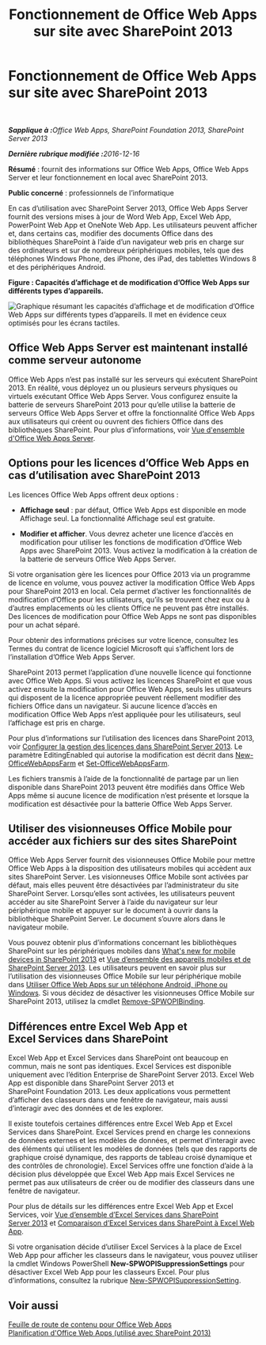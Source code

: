 ﻿---
title: Fonctionnement de Office Web Apps sur site avec SharePoint 2013
TOCTitle: Office Web Apps sur site avec SharePoint 2013
ms:assetid: 8480064e-14a4-4b46-ad6b-0c836b192af2
ms:mtpsurl: https://technet.microsoft.com/fr-fr/library/Ff431685(v=office.15)
ms:contentKeyID: 49645215
ms.date: 01/28/2018
mtps_version: v=office.15
ms.translationtype: HT
---

# Fonctionnement de Office Web Apps sur site avec SharePoint 2013

 

_<strong>Sapplique à :</strong>Office Web Apps, SharePoint Foundation 2013, SharePoint Server 2013_

_<strong>Dernière rubrique modifiée :</strong>2016-12-16_


**Résumé** : fournit des informations sur Office Web Apps, Office Web Apps Server et leur fonctionnement en local avec SharePoint 2013.

**Public concerné** : professionnels de l’informatique

En cas d’utilisation avec SharePoint Server 2013, Office Web Apps Server fournit des versions mises à jour de Word Web App, Excel Web App, PowerPoint Web App et OneNote Web App. Les utilisateurs peuvent afficher et, dans certains cas, modifier des documents Office dans des bibliothèques SharePoint à l’aide d’un navigateur web pris en charge sur des ordinateurs et sur de nombreux périphériques mobiles, tels que des téléphones Windows Phone, des iPhone, des iPad, des tablettes Windows 8 et des périphériques Android.


**Figure : Capacités d’affichage et de modification d’Office Web Apps sur différents types d’appareils.**

![Graphique résumant les capacités d’affichage et de modification d’Office Web Apps sur différents types d’appareils. Il met en évidence ceux optimisés pour les écrans tactiles.](images/Ff431685.8bf76669-f511-4e02-8ed3-d658e9e746f0(Office.15).gif "Graphique résumant les capacités d’affichage et de modification d’Office Web Apps sur différents types d’appareils. Il met en évidence ceux optimisés pour les écrans tactiles.")

## Office Web Apps Server est maintenant installé comme serveur autonome

Office Web Apps n’est pas installé sur les serveurs qui exécutent SharePoint 2013. En réalité, vous déployez un ou plusieurs serveurs physiques ou virtuels exécutant Office Web Apps Server. Vous configurez ensuite la batterie de serveurs SharePoint 2013 pour qu’elle utilise la batterie de serveurs Office Web Apps Server et offre la fonctionnalité Office Web Apps aux utilisateurs qui créent ou ouvrent des fichiers Office dans des bibliothèques SharePoint. Pour plus d’informations, voir [Vue d'ensemble d'Office Web Apps Server](office-web-apps-server-overview.md).

## Options pour les licences d’Office Web Apps en cas d’utilisation avec SharePoint 2013

Les licences Office Web Apps offrent deux options :

  - **Affichage seul** : par défaut, Office Web Apps est disponible en mode Affichage seul. La fonctionnalité Affichage seul est gratuite.

  - **Modifier et afficher**. Vous devrez acheter une licence d’accès en modification pour utiliser les fonctions de modification d’Office Web Apps avec SharePoint 2013. Vous activez la modification à la création de la batterie de serveurs Office Web Apps Server.

Si votre organisation gère les licences pour Office 2013 via un programme de licence en volume, vous pouvez activer la modification Office Web Apps pour SharePoint 2013 en local. Cela permet d’activer les fonctionnalités de modification d’Office pour les utilisateurs, qu’ils se trouvent chez eux ou à d’autres emplacements où les clients Office ne peuvent pas être installés. Des licences de modification pour Office Web Apps ne sont pas disponibles pour un achat séparé.

Pour obtenir des informations précises sur votre licence, consultez les Termes du contrat de licence logiciel Microsoft qui s’affichent lors de l’installation d’Office Web Apps Server.

SharePoint 2013 permet l’application d’une nouvelle licence qui fonctionne avec Office Web Apps. Si vous activez les licences SharePoint et que vous activez ensuite la modification pour Office Web Apps, seuls les utilisateurs qui disposent de la licence appropriée peuvent réellement modifier des fichiers Office dans un navigateur. Si aucune licence d’accès en modification Office Web Apps n’est appliquée pour les utilisateurs, seul l’affichage est pris en charge.

Pour plus d’informations sur l’utilisation des licences dans SharePoint 2013, voir [Configurer la gestion des licences dans SharePoint Server 2013](https://technet.microsoft.com/fr-fr/library/jj219627\(v=office.15\)). Le paramètre EditingEnabled qui autorise la modification est décrit dans [New-OfficeWebAppsFarm](https://docs.microsoft.com/en-us/powershell/module/officewebapps/new-officewebappsfarm?view=officewebapps-ps) et [Set-OfficeWebAppsFarm](https://docs.microsoft.com/en-us/powershell/module/officewebapps/set-officewebappsfarm?view=officewebapps-ps).

Les fichiers transmis à l’aide de la fonctionnalité de partage par un lien disponible dans SharePoint 2013 peuvent être modifiés dans Office Web Apps même si aucune licence de modification n’est présente et lorsque la modification est désactivée pour la batterie Office Web Apps Server.

## Utiliser des visionneuses Office Mobile pour accéder aux fichiers sur des sites SharePoint

Office Web Apps Server fournit des visionneuses Office Mobile pour mettre Office Web Apps à la disposition des utilisateurs mobiles qui accèdent aux sites SharePoint Server. Les visionneuses Office Mobile sont activées par défaut, mais elles peuvent être désactivées par l’administrateur du site SharePoint Server. Lorsqu’elles sont activées, les utilisateurs peuvent accéder au site SharePoint Server à l’aide du navigateur sur leur périphérique mobile et appuyer sur le document à ouvrir dans la bibliothèque SharePoint Server. Le document s’ouvre alors dans le navigateur mobile.

Vous pouvez obtenir plus d’informations concernant les bibliothèques SharePoint sur les périphériques mobiles dans [What's new for mobile devices in SharePoint 2013](https://technet.microsoft.com/fr-fr/library/fp161352\(v=office.15\)) et [Vue d’ensemble des appareils mobiles et de SharePoint Server 2013](https://technet.microsoft.com/fr-fr/library/fp161351\(v=office.15\)). Les utilisateurs peuvent en savoir plus sur l’utilisation des visionneuses Office Mobile sur leur périphérique mobile dans [Utiliser Office Web Apps sur un téléphone Android, iPhone ou Windows](http://go.microsoft.com/fwlink/p/?linkid=271045). Si vous décidez de désactiver les visionneuses Office Mobile sur SharePoint 2013, utilisez la cmdlet [Remove-SPWOPIBinding](https://docs.microsoft.com/en-us/powershell/module/sharepoint-server/Remove-SPWOPIBinding?view=sharepoint-ps).

## Différences entre Excel Web App et Excel Services dans SharePoint

Excel Web App et Excel Services dans SharePoint ont beaucoup en commun, mais ne sont pas identiques. Excel Services est disponible uniquement avec l’édition Enterprise de SharePoint Server 2013. Excel Web App est disponible dans SharePoint Server 2013 et SharePoint Foundation 2013. Les deux applications vous permettent d’afficher des classeurs dans une fenêtre de navigateur, mais aussi d’interagir avec des données et de les explorer.

Il existe toutefois certaines différences entre Excel Web App et Excel Services dans SharePoint. Excel Services prend en charge les connexions de données externes et les modèles de données, et permet d’interagir avec des éléments qui utilisent les modèles de données (tels que des rapports de graphique croisé dynamique, des rapports de tableau croisé dynamique et des contrôles de chronologie). Excel Services offre une fonction d’aide à la décision plus développée que Excel Web App mais Excel Services ne permet pas aux utilisateurs de créer ou de modifier des classeurs dans une fenêtre de navigateur.

Pour plus de détails sur les différences entre Excel Web App et Excel Services, voir [Vue d’ensemble d’Excel Services dans SharePoint Server 2013](https://technet.microsoft.com/fr-fr/library/ee424405\(v=office.15\)) et [Comparaison d’Excel Services dans SharePoint à Excel Web App](http://go.microsoft.com/fwlink/p/?linkid=255460).

Si votre organisation décide d’utiliser Excel Services à la place de Excel Web App pour afficher les classeurs dans le navigateur, vous pouvez utiliser la cmdlet Windows PowerShell **New-SPWOPISuppressionSettings** pour désactiver Excel Web App pour les classeurs Excel. Pour plus d’informations, consultez la rubrique [New-SPWOPISuppressionSetting](https://docs.microsoft.com/en-us/powershell/module/sharepoint-server/New-SPWOPISuppressionSetting?view=sharepoint-ps).

## Voir aussi


[Feuille de route de contenu pour Office Web Apps](content-roadmap-for-office-web-apps-server.md)  
[Planification d'Office Web Apps (utilisé avec SharePoint 2013)](plan-office-web-apps-used-with-sharepoint-2013.md)  
  

[](plan-office-web-apps-used-with-sharepoint-2013.md)

